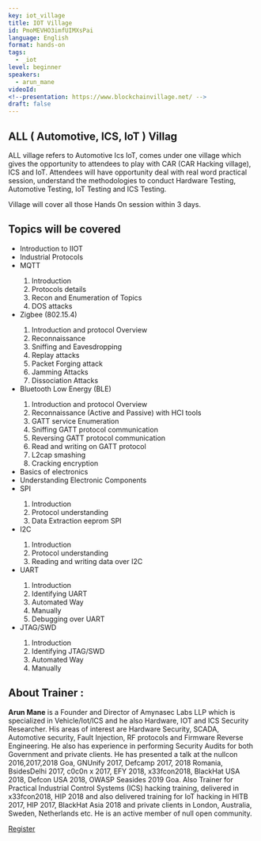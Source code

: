 ```yaml
---
key: iot_village
title: IOT Village 
id: PmoMEVHO3imfUIMXsPai
language: English
format: hands-on
tags:
  - _iot
level: beginner
speakers:
  - arun_mane
videoId: 
<!--presentation: https://www.blockchainvillage.net/ -->
draft: false
---
```

<h2>ALL ( Automotive, ICS, IoT ) Villag</h2>

ALL village refers to Automotive Ics IoT, comes under one village which gives the opportunity to attendees to play with CAR (CAR Hacking village), ICS and IoT. Attendees will have opportunity deal with real word practical session, understand the methodologies to conduct Hardware Testing, Automotive Testing, IoT Testing and ICS Testing.

Village will cover all those Hands On session within 3 days.


<h2>Topics will be covered</h2>
<ul>
<li>Introduction to IIOT </li>
<li>Industrial Protocols</li>
<li>MQTT </li>
<ol>
	<li>Introduction</li>
	<li>Protocols details</li>
	<li>Recon and Enumeration of Topics</li>
	<li>DOS attacks</li>
</ol>
<li>Zigbee (802.15.4)</li>
<ol>
	<li>Introduction and protocol Overview</li>
	<li>Reconnaissance</li>
	<li>Sniffing and Eavesdropping</li>
	<li>Replay attacks</li>
	<li>Packet Forging attack</li>
	<li>Jamming Attacks</li>
	<li>Dissociation Attacks</li>
</ol>
<li>Bluetooth Low Energy (BLE)</li>
<ol>
	<li>Introduction and protocol Overview</li>
	<li>Reconnaissance (Active and Passive) with HCI tools</li>
	<li>GATT service Enumeration</li>
	<li>Sniffing GATT protocol communication</li>
	<li>Reversing GATT protocol communication</li>
	<li>Read and writing on GATT protocol</li>
	<li>L2cap smashing</li>
	<li>Cracking encryption</li>
</ol>
<li>Basics of electronics</li>
<li>Understanding Electronic Components</li>
<li>SPI</li>
<ol>
	<li>Introduction</li>
	<li>Protocol understanding</li>
	<li>Data Extraction eeprom SPI</li>
</ol>
<li>I2C</li>
<ol>
	<li>Introduction</li>
	<li>Protocol understanding</li>
	<li>Reading and writing data over I2C</li>
</ol>
<li>UART</li>
<ol>
	<li>Introduction</li>
	<li>Identifying UART</li>
	<li>Automated Way</li>
	<li>Manually</li>
	<li>Debugging over UART</li>
</ol>
<li>JTAG/SWD</li>
<ol>
	<li>Introduction</li>
	<li>Identifying JTAG/SWD</li>
	<li>Automated Way</li>
	<li>Manually</li>
</ol>
</ul>


<h2>About Trainer :</h2>

<b>Arun Mane</b> is a Founder and Director of Amynasec Labs LLP  which is specialized in Vehicle/Iot/ICS and he also Hardware, IOT and ICS Security Researcher. His areas of interest are Hardware Security, SCADA, Automotive security, Fault Injection, RF protocols and Firmware Reverse Engineering. He also has experience in performing Security Audits for both Government and private clients. He has presented a talk at the nullcon 2016,2017,2018 Goa, GNUnify 2017, Defcamp 2017, 2018 Romania, BsidesDelhi 2017, c0c0n x 2017, EFY 2018, x33fcon2018, BlackHat USA 2018, Defcon USA 2018, OWASP Seasides 2019 Goa. Also Trainer for Practical Industrial Control Systems (ICS) hacking training, delivered in x33fcon2018, HIP 2018 and also delivered training for IoT hacking in HITB 2017, HIP 2017, BlackHat Asia 2018 and private clients in London, Australia, Sweden, Netherlands etc. He is an active member of null open community.

<a align="center" class="btn primary" target="_blank" rel="noopener" href="https://docs.google.com/forms/d/1KK34YyVXJ9BdGWzI1E_7YAgbVTGX_BUhHEzppSVKpcc">Register</a>
